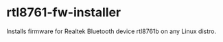 # rtl8761-fw-installer
Installs firmware for Realtek Bluetooth device rtl8761b on any Linux distro.
